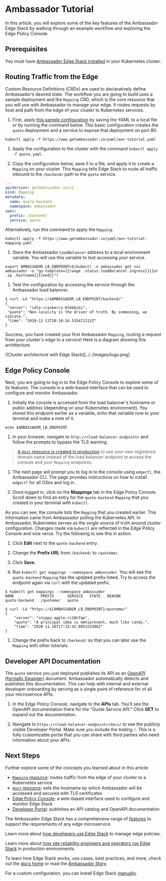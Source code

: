 # Ambassador Tutorial

In this article, you will explore some of the key features of the Ambassador
Edge Stack by walking through an example workflow and exploring the 
Edge Policy Console.

## Prerequisites

You must have [Ambassador Edge Stack installed](../getting-started/) in your 
Kubernetes cluster.

## Routing Traffic from the Edge

Custom Resource Definitions (CRDs) are used to
declaratively define Ambassador’s desired state. The workflow you are going to 
build uses a sample deployment and the `Mapping` CRD, which is the core resource
that you will use with Ambassador to manage your edge. It routes 
requests by host and path from the edge of your cluster to Kubernetes services.

1. First, apply [this sample configuration](../../../../yaml/aes-tutorial.yaml) 
by saving the YAML to a local file or by running the command below. This basic 
configuration creates the `quote` deployment and a service to expose that 
deployment on port 80.

  ```
  kubectl apply -f https://www.getambassador.io/yaml/aes-tutorial.yaml
  ```

1. Apply the configuration to the cluster with the command `kubectl apply -f quote.yaml`.

1. Copy the configuration below, save it to a file,
and apply it to create a `Mapping` on your cluster. This `Mapping` tells Edge 
Stack to route all traffic inbound to the `/backend/` path to the `quote` service. 

  ```yaml
  ---
  apiVersion: getambassador.io/v2
  kind: Mapping
  metadata:
    name: quote-backend
    namespace: ambassador
  spec:
    prefix: /backend/
    service: quote
  ```

Alternatively, run this command to apply the `Mapping`.

  ```
  kubectl apply -f https://www.getambassador.io/yaml/aes-tutorial-mapping.yaml
  ```

1. Store the Ambassador `LoadBalancer` address to a local environment variable.
You will use this variable to test accessing your service.

  ```
  export AMBASSADOR_LB_ENDPOINT=$(kubectl -n ambassador get svc ambassador -o "go-template={{range .status.loadBalancer.ingress}}{{or .ip .hostname}}{{end}}")
  ```

1. Test the configuration by accessing the service through the Ambassador load 
balancer.

  ```
  $ curl -Lk "https://$AMBASSADOR_LB_ENDPOINT/backend/"
  {
   "server": "idle-cranberry-8tbb6iks",
   "quote": "Non-locality is the driver of truth. By summoning, we vibrate.",
   "time": "2019-12-11T20:10:16.525471212Z"
  }
  ```

Success, you have created your first Ambassador `Mapping`, routing a
request from your cluster's edge to a service! Here is a diagram showing this
architecture.

!(Cluster architecture with Edge Stack)[../../images/logo.png]

## Edge Policy Console

Next, you are going to log in to the Edge Policy Console to explore some of its
features. The console is a web-based interface that can be used to configure and
monitor Ambassador. 

1. Initially the console is accessed from the load balancer's hostname or public
address (depending on your Kubernetes environment). You stored this endpoint
earlier as a variable, echo that variable now to your terminal and make a note of it.

  ```
  echo $AMBASSADOR_LB_ENDPOINT
  ```

1. In your browser, navigate to `http://<load-balancer-endpoint>` and follow the
prompts to bypass the TLS warning. 

  > [A `Host` resource is created in production](../../topics/running/host-crd)
to use your own registered domain name instead of the load balancer endpoint to 
access the console and your `Mapping` endpoints.

1. The next page will prompt you to log in to the console using `edgectl`, the 
Ambassador CLI. The page provides instructions on how to install `edgectl` for 
all OSes and log in.

1. Once logged in, click on the **Mappings** tab in the Edge Policy Console. 
Scroll down to find an entry for the `quote-backend` `Mapping` that you created 
in your terminal with `kubectl`.

As you can see, the console lists the `Mapping` that you created earlier. This
information came from Ambassador polling the Kubernetes API. In 
Ambassador, Kubernetes serves as the single source of truth 
around cluster configuration. Changes made via `kubectl` are reflected in the 
Edge Policy Console and vice versa.  Try the following to see this in action.

1. Click **Edit** next to the `quote-backend` entry.

1. Change the **Prefix URL** from `/backend/` to `/quoteme/`.

1. Click **Save**.

1. Run `kubectl get mappings --namespace ambassador`. You will see the 
`quote-backend` `Mapping` has the updated prefix listed. Try to access the 
endpoint again via `curl` with the updated prefix.

  ```
  $ kubectl get mappings --namespace ambassador
  NAME            PREFIX      SERVICE   STATE   REASON
  quote-backend   /quoteme/   quote
   
  $ curl -Lk "https://${AMBASSADOR_LB_ENDPOINT}/quoteme/"
  {
      "server": "snippy-apple-ci10n7qe",
      "quote": "A principal idea is omnipresent, much like candy.",
      "time": "2020-11-18T17:15:42.095153306Z"
  }
  ```

1. Change the prefix back to `/backend/` so that you can later use the `Mapping` 
with other tutorials.

## Developer API Documentation

The `quote` service you just deployed publishes its API as an 
[OpenAPI (formally Swagger)](https://swagger.io/solutions/getting-started-with-oas/)
document. Ambassador automatically detects and publishes this documentation. 
This can help with internal and external developer onboarding by serving as a 
single point of reference for of all your microservice APIs.

1. In the Edge Policy Console, navigate to the **APIs** tab. You'll see the 
OpenAPI documentation there for the "Quote Service API." Click **GET** to
expand out the documentation.

1. Navigate to `https://<load-balancer-endpoint>/docs/` to see the 
publicly visible Developer Portal. Make sure you include the trailing `/`. 
This is a fully customizable portal that you can share with third parties who 
need information about your APIs.

## Next Steps

Further explore some of the concepts you learned about in this article: 
* [`Mapping` resource](../../topics/using/intro-mappings/): routes traffic from 
the edge of your cluster to a Kubernetes service
* [`Host` resource](../../topics/running/host-crd/): sets the hostname by which
Ambassador will be accessed and secured with TLS certificates
* [Edge Policy Console](../../topics/using/edge-policy-console/): a web-based 
interface used to configure and monitor Edge Stack
* [Developer Portal](../../topics/using/dev-portal/): 
publishes an API catalog and OpenAPI documentation

The Ambassador Edge Stack has a comprehensive range of [features](/features/) to
support the requirements of any edge microservice.

Learn more about [how developers use Edge Stack](../../topics/using/) to manage 
edge policies.

Learn more about [how site reliability engineers and operators run Edge Stack](../../topics/running/) 
in production environments.

To learn how Edge Stack works, use cases, best practices, and more, check out 
the [docs home](../../) or read the [Ambassador Story](../../about/why-ambassador).

For a custom configuration, you can install Edge Stack 
[manually](../../topics/install/yaml-install).

